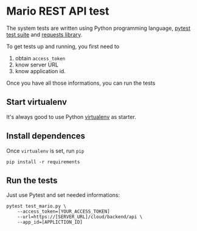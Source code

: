 # Mario REST API test

The system tests are written using Python programming language, [pytest test suite](https://docs.pytest.org/en/latest/) and [requests library](http://docs.python-requests.org/en/master/).

To get tests up and running, you first need to 

1. obtain `access_token`
2. know server URL
3. know application id.

Once you have all those informations, you can run the tests

## Start virtualenv

It's always good to use Python [virtualenv](https://virtualenv.pypa.io/en/stable/) as starter.

## Install dependences

Once `virtualenv` is set, run `pip`

```
pip install -r requirements
```

## Run the tests

Just use Pytest and set needed informations:

```
pytest test_mario.py \
    --access_token=[YOUR_ACCESS_TOKEN]
    --url=https://[SERVER_URL]/cloud/backend/api \
    --app_id=[APPLICTION_ID]
```
